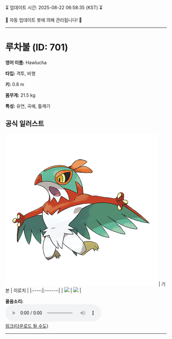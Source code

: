 
⏳ 업데이트 시간: 2025-08-22 06:58:35 (KST) ⏳

🤖 자동 업데이트 봇에 의해 관리됩니다! 🤖

---

# 루차불 (ID: 701)
**영어 이름:** Hawlucha

**타입:** 격투, 비행

**키:** 0.8 m

**몸무게:** 21.5 kg

**특성:** 유연, 곡예, 틀깨기

## 공식 일러스트
![](https://raw.githubusercontent.com/PokeAPI/sprites/master/sprites/pokemon/other/official-artwork/701.png)
| 기본 | 이로치 |
|:----:|:------:|
| <img src="http://play.pokemonshowdown.com/sprites/ani/hawlucha.gif" width="200"> | <img src="http://play.pokemonshowdown.com/sprites/ani-shiny/hawlucha.gif" width="200"> |

**울음소리:**<br><audio controls src="https://raw.githubusercontent.com/PokeAPI/cries/main/cries/pokemon/latest/701.ogg"></audio><br> [링크(다운로드 될 수도)](https://raw.githubusercontent.com/PokeAPI/cries/main/cries/pokemon/latest/701.ogg)


---
